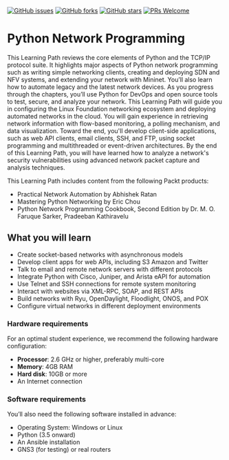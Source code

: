 [![GitHub issues](https://img.shields.io/github/issues/PacktPublishing/Python-Network-Programming.svg)](https://github.com/PacktPublishing/Python-Network-Programming/issues)
[![GitHub forks](https://img.shields.io/github/forks/PacktPublishing/Python-Network-Programming.svg)](https://github.com/PacktPublishing/Python-Network-Programming/network)
[![GitHub stars](https://img.shields.io/github/stars/PacktPublishing/Python-Network-Programming.svg)](https://github.com/PacktPublishing/Python-Network-Programming/stargazers)
[![PRs Welcome](https://img.shields.io/badge/PRs-welcome-brightgreen.svg)](https://github.com/PacktPublishing/Python-Network-Programming/pulls)



# Python Network Programming
This Learning Path reviews the core elements of Python and the TCP/IP protocol suite. It highlights major aspects of Python network programming such as writing simple networking clients, creating and deploying SDN and NFV systems, and extending your network with Mininet. You’ll also learn how to automate legacy and the latest network devices. As you progress through the chapters, you’ll use Python for DevOps and open source tools to test, secure, and analyze your network. This Learning Path will guide you in configuring the Linux Foundation networking ecosystem and deploying automated networks in the cloud. You will gain experience in retrieving network information with flow-based monitoring, a polling mechanism, and data visualization. Toward the end, you'll develop client-side applications, such as web API clients, email clients, SSH, and FTP, using socket programming and multithreaded or event-driven architectures.
By the end of this Learning Path, you will have learned how to analyze a network's security vulnerabilities using advanced network packet capture and analysis techniques. 

This Learning Path includes content from the following Packt products:

* Practical Network Automation by Abhishek Ratan
* Mastering Python Networking by Eric Chou
* Python Network Programming Cookbook, Second Edition by Dr. M. O. Faruque Sarker, Pradeeban Kathiravelu

## What you will learn
* Create socket-based networks with asynchronous models
* Develop client apps for web APIs, including S3 Amazon and Twitter
* Talk to email and remote network servers with different protocols
* Integrate Python with Cisco, Juniper, and Arista eAPI for automation
* Use Telnet and SSH connections for remote system monitoring
* Interact with websites via XML-RPC, SOAP, and REST APIs
* Build networks with Ryu, OpenDaylight, Floodlight, ONOS, and POX
* Configure virtual networks in different deployment environments



### Hardware requirements
For an optimal student experience, we recommend the following hardware configuration:
* **Processor**: 2.6 GHz or higher, preferably multi-core
* **Memory**: 4GB RAM
* **Hard disk**: 10GB or more
* An Internet connection



### Software requirements
You’ll also need the following software installed in advance:
* Operating System: Windows or Linux
* Python (3.5 onward)
* An Ansible installation
* GNS3 (for testing) or real routers
